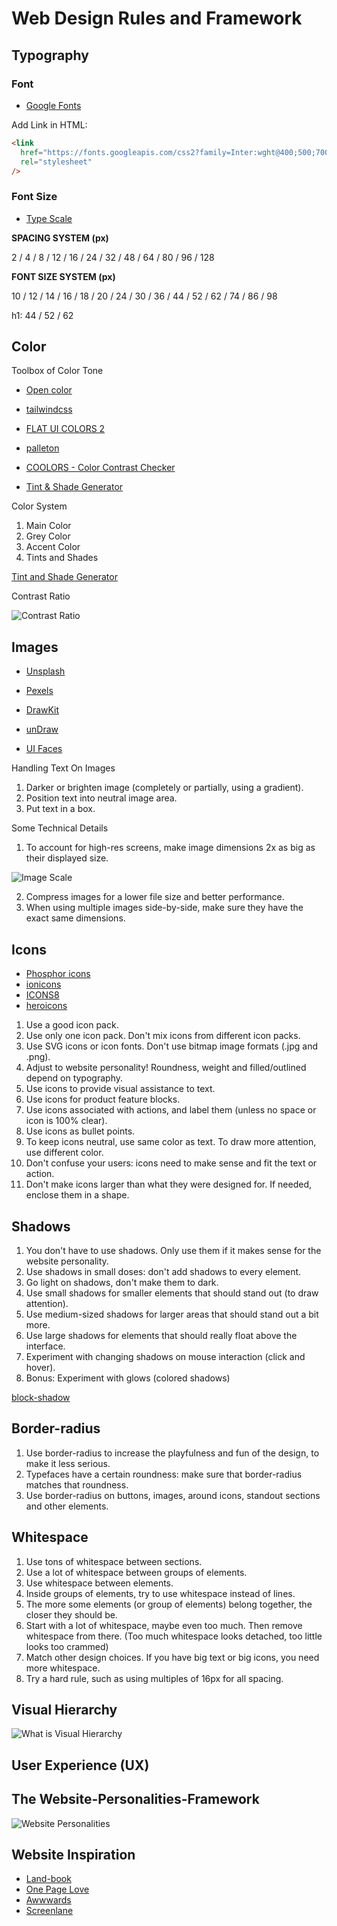 # Web Design Rules and Framework

## Typography

### Font

- [Google Fonts](https://www.googlefonts.cn/)

Add Link in HTML:

```html
<link
  href="https://fonts.googleapis.com/css2?family=Inter:wght@400;500;700&display=swap"
  rel="stylesheet"
/>
```

### Font Size

- [Type Scale](https://typescale.com/)

<b>SPACING SYSTEM (px)</b>

2 / 4 / 8 / 12 / 16 / 24 / 32 / 48 / 64 / 80 / 96 / 128

<b>FONT SIZE SYSTEM (px)</b>

10 / 12 / 14 / 16 / 18 / 20 / 24 / 30 / 36 / 44 / 52 / 62 / 74 / 86 / 98

h1: 44 / 52 / 62

## Color

Toolbox of Color Tone

- [Open color](https://yeun.github.io/open-color/)

- [tailwindcss]()

- [FLAT UI COLORS 2]()

- [palleton](palleton.com)

- [COOLORS - Color Contrast Checker](https://coolors.co/contrast-checker/112a46-acc8e5)

- [Tint & Shade Generator]()

Color System

1. Main Color
2. Grey Color
3. Accent Color
4. Tints and Shades

[Tint and Shade Generator](https://maketintsandshades.com/)

Contrast Ratio

![Contrast Ratio](/starter/05-Design/img-notes/Contrast_Ration.png)

## Images

- [Unsplash]()

- [Pexels]()

- [DrawKit]()

- [unDraw]()

- [UI Faces](uifaces.co)

Handling Text On Images

1. Darker or brighten image (completely or partially, using a gradient).
2. Position text into neutral image area.
3. Put text in a box.

Some Technical Details

1. To account for high-res screens, make image dimensions 2x as big as their displayed size.

![Image Scale](/starter/05-Design/img-notes/Image_Scale.png)

2. Compress images for a lower file size and better performance.
3. When using multiple images side-by-side, make sure they have the exact same dimensions.

## Icons

- [Phosphor icons]()
- [ionicons]()
- [ICONS8]()
- [heroicons](https://heroicons.com/)

1. Use a good icon pack.
2. Use only one icon pack. Don't mix icons from different icon packs.
3. Use SVG icons or icon fonts. Don't use bitmap image formats (.jpg and .png).
4. Adjust to website personality! Roundness, weight and filled/outlined depend on typography.
5. Use icons to provide visual assistance to text.
6. Use icons for product feature blocks.
7. Use icons associated with actions, and label them (unless no space or icon is 100% clear).
8. Use icons as bullet points.
9. To keep icons neutral, use same color as text. To draw more attention, use different color.
10. Don't confuse your users: icons need to make sense and fit the text or action.
11. Don't make icons larger than what they were designed for. If needed, enclose them in a shape.

## Shadows

1. You don't have to use shadows. Only use them if it makes sense for the website personality.
2. Use shadows in small doses: don't add shadows to every element.
3. Go light on shadows, don't make them to dark.
4. Use small shadows for smaller elements that should stand out (to draw attention).
5. Use medium-sized shadows for larger areas that should stand out a bit more.
6. Use large shadows for elements that should really float above the interface.
7. Experiment with changing shadows on mouse interaction (click and hover).
8. Bonus: Experiment with glows (colored shadows)

[block-shadow](https://developer.mozilla.org/en-US/docs/Web/CSS/box-shadow)

## Border-radius

1. Use border-radius to increase the playfulness and fun of the design, to make it less serious.
2. Typefaces have a certain roundness: make sure that border-radius matches that roundness.
3. Use border-radius on buttons, images, around icons, standout sections and other elements.

## Whitespace

1. Use tons of whitespace between sections.
2. Use a lot of whitespace between groups of elements.
3. Use whitespace between elements.
4. Inside groups of elements, try to use whitespace instead of lines.
5. The more some elements (or group of elements) belong together, the closer they should be.
6. Start with a lot of whitespace, maybe even too much. Then remove whitespace from there. (Too much whitespace looks detached, too little looks too crammed)
7. Match other design choices. If you have big text or big icons, you need more whitespace.
8. Try a hard rule, such as using multiples of 16px for all spacing.

## Visual Hierarchy

![What is Visual Hierarchy](/starter/05-Design/img-notes/Visual_Hierarchy.png)

## User Experience (UX)

## The Website-Personalities-Framework

![Website Personalities](/starter/05-Design/img-notes/Website_Personalities.png)

## Website Inspiration

- [Land-book](https://land-book.com/)
- [One Page Love](https://onepagelove.com/)
- [Awwwards](https://www.awwwards.com/)
- [Screenlane](https://screenlane.com/)
